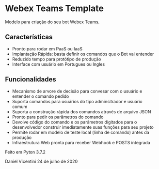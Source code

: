 # Webex Teams Template

Modelo para criação do seu bot Webex Teams.

## Características

* Pronto para rodar em PaaS ou IaaS
* Implantação Rápida: basta definir os comandos que o Bot vai entender
* Reduzido tempo para protótipo de produção
* Interface com usuário em Portugues ou Ingles

## Funcionalidades

* Mecanismo de arvore de decisão para convesar com o usuário e entender o comando pedido
* Suporta comandos para usuários do tipo adminsitrador e usuário comum
* Suporta a construção rápida dos comandos através de arquivo JSON
* Pronto para pedir os parâmetros do comando
* Devolve código do comando e os parâmetros digitados para o desenvolvedor construir imediatamente suas funções para seu projeto
* Permite rodar em modelo de teste local (linha de comando) antes da produção
* Infraestrutura Web pronta para receber Webhook e POSTS integrada

Feito em Pyton 3.7.2

Daniel Vicentini
24 de julho de 2020

